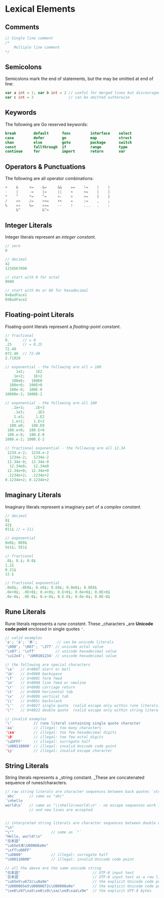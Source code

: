 # Lexical Elements

## Comments

```go
// Single line comment
/* 
    Multiple line comment
*/
```

## Semicolons

Semicolons mark the end of statements, but the may be omitted at end of line:

```go
var a int = 1; var b int = 2 // useful for merged lines but discouraged
var c int = 3                // can be omitted outherwise
```

## Keywords

The following are Go reserved keywords:

```go
break        default      func         interface    select
case         defer        go           map          struct
chan         else         goto         package      switch
const        fallthrough  if           range        type
continue     for          import       return       var
```

## Operators & Punctuations

The following are all operator combinations:

```go
+    &     +=    &=     &&    ==    !=    (    )
-    |     -=    |=     ||    <     <=    [    ]
*    ^     *=    ^=     <-    >     >=    {    }
/    <<    /=    <<=    ++    =     :=    ,    ;
%    >>    %=    >>=    --    !     ...   .    :
     &^          &^=
```

## Integer Literals

Integer literals represent an _integer constant_.

```go
// zero
0

// decimal
42
1234567890

// start with 0 for octal
0600

// start with 0x or 0X for hexadecimal       
0xBadFace1
0XBadFace2
```

## Floating-point Literals

Floating-point literals represent a _floating-point constant_.

```go
// fractional
0.      // = 0
.25     // = 0.25
72.40
072.40  // 72.40
2.71828

// exponential - the following are all = 100
     1e2;     1E2
    1e+2;    1E+2
   100e0;   100E0
  100e+0;  100E+0
  100e-0;  100E-0
10000e-2; 1000E-2

// exponential - the following are all 100
   .1e+3;    .1E+3
    .1e3;     .1E3
    1.e2;     1.E2
   1.e+2;    1.E+2
  100.e0;   100.E0
 100.e+0;  100.E+0
 100.e-0;  100.E-0
1000.e-2; 1000.E-2

// fractional exponential - the following are all 12.34
 1234.e-2;  1234.e-2
  1234e-2;   1234e-2
 12.34e-0;  12.34e-0
  12.34e0;   12.34e0
 12.34e+0;  12.34e+0
 .1234e+2;  .1234e+2
0.1234e+2; 0.1234e+2
```

## Imaginary Literals

Imaginary literals represent a imaginary part of a _complex constant_.

```go
// decimal
0i
42i
011i // = 11i

// exponential
0e0i; 0E0i
5e1i; 5E1i

// fractional     
.0i; 0.i; 0.0i
1.2i
0.21i
12.i

// fractional exponential
.0e0i; .0E0i; 0.e0i; 0.E0i; 0.0e0i; 0.0E0i
.0e+0i; .0E+0i; 0.e+0i; 0.E+0i; 0.0e+0i; 0.0E+0i
.0e-0i; .0E-0i; 0.e-0i; 0.E-0i; 0.0e-0i; 0.0E-0i
```

## Rune Literals

Rune literals represents a _rune constant_. These \_characters \_are **Unicode code point** enclosed in single quotes `'`.

```go
// valid examples
'a'; 'ä'; '本';         // can be unicode literals
'\000'; '\007'; '\377' // unicode octal value
'\x07'; '\xff'         // unicode hexadecimal value
'\u12e4'; '\U00101234' // unicode hexadecimal value

// the following are special characters
'\a'   // U+0007 alert or bell
'\b'   // U+0008 backspace
'\f'   // U+000C form feed
'\n'   // U+000A line feed or newline
'\r'   // U+000D carriage return
'\t'   // U+0009 horizontal tab
'\v'   // U+000b vertical tab
'\\'   // U+005c backslash
'\''   // U+0027 single quote  (valid escape only within rune literals)
'\"'   // U+0022 double quote  (valid escape only within string literals)

// invalid examples
'\'          // rune literal containing single quote character
'aa'         // illegal: too many characters
'\xa'        // illegal: too few hexadecimal digits
'\0'         // illegal: too few octal digits
'\uDFFF'     // illegal: surrogate half
'\U00110000' // illegal: invalid Unicode code point
'\y'         // illegal: invalid escape character
```

## String Literals

String literals represents a \_string constant. \_These are concatenated sequence of runes/characters.

```go
// raw string literals are character sequences between back quotes `string`
`abc`      // same as "abc"
`\nhello
world\n`   // same as "\\nhello\nworld\\n" - no escape sequences work in raw strings literals 
           // and new lines are accepted


// interpreted string literals are character sequences between double quotes "string"
"\n"
"\""                 // same as `"`
"Hello, world!\n"
"日本語"
"\u65e5本\U00008a9e"
"\xff\u00FF"
"\uD800"             // illegal: surrogate half
"\U00110000"         // illegal: invalid Unicode code point

// all the above are the same unicode string
"日本語"                                 // UTF-8 input text
`日本語`                                 // UTF-8 input text as a raw literal
"\u65e5\u672c\u8a9e"                    // the explicit Unicode code points
"\U000065e5\U0000672c\U00008a9e"        // the explicit Unicode code points
"\xe6\x97\xa5\xe6\x9c\xac\xe8\xaa\x9e"  // the explicit UTF-8 bytes
```



